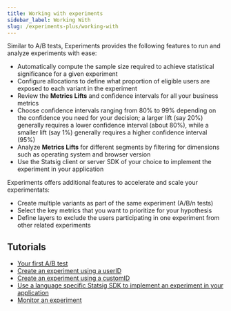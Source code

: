 ```yaml
---
title: Working with experiments
sidebar_label: Working With
slug: /experiments-plus/working-with
---
```


Similar to A/B tests, Experiments provides the following features to run and analyze experiments with ease:
 - Automatically compute the sample size required to achieve statistical significance for a given experiment  
 - Configure allocations to define what proportion of eligible users are exposed to each variant in the experiment
 - Review the **Metrics Lifts** and confidence intervals for all your business metrics
 - Choose confidence intervals ranging from 80% to 99% depending on the confidence you need for your decision; a larger lift (say 20%) generally requires a lower confidence interval (about 80%), while a smaller lift (say 1%) generally requires a higher confidence interval (95%)
 - Analyze **Metrics Lifts** for different segments by filtering for dimensions such as operating system and browser version
 - Use the Statsig client or server SDK of your choice to implement the experiment in your application

Experiments offers additional features to accelerate and scale your experimentats:
 - Create multiple variants as part of the same experiment (A/B/n tests)
 - Select the key metrics that you want to prioritize for your hypothesis 
 - Define layers to exclude the users participating in one experiment from other related experiments

## Tutorials
- [Your first A/B test](/guides/abn-tests)
- [Create an experiment using a userID](/experiments-plus/create-new)
- [Create an experiment using a customID](/guides/experiment-on-custom-id-types)
- [Use a language specific Statsig SDK to implement an experiment in your application](/experiments-plus/implement)
- [Monitor an experiment](/experiments-plus/monitor)
 
